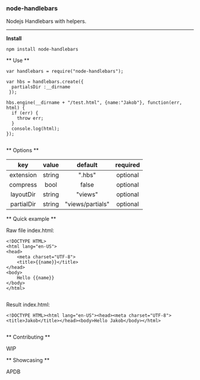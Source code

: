 ### node-handlebars


Nodejs Handlebars with helpers.

---

**Install**

```
npm install node-handlebars

```

** Use **

```
var handlebars = require("node-handlebars");

var hbs = handlebars.create({
  partialsDir :__dirname
 });

hbs.engine(__dirname + "/test.html", {name:"Jakob"}, function(err, html) {
  if (err) {
    throw err;
  }
  console.log(html);
}); 
 
```

** Options **

| **key**      | **value** | **default**          | **required**  |
| :-:          | :-:       | :-:                  | :-:           |
| extension    | string    | ".hbs"               | optional      |
| compress     | bool      | false                | optional      |
| layoutDir    | string    | "views"              | optional      |
| partialDir   | string    | "views/partials"     | optional      |

** Quick example **

Raw file index.html:

```
<!DOCTYPE HTML>
<html lang="en-US">
<head>
	<meta charset="UTF-8">
	<title>{{name}}</title>
</head>
<body>
	Hello {{name}}
</body>
</html>
 
```

Result index.html:

```
<!DOCTYPE HTML><html lang="en-US"><head><meta charset="UTF-8"><title>Jakob</title></head><body>Hello Jakob</body></html>
 
```


** Contributing **

WIP  

** Showcasing **

APDB




